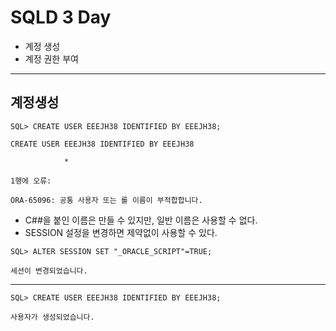 # SQLD 3 Day

- 계정 생성
- 계정 권한 부여
---
## 계정생성
```
SQL> CREATE USER EEEJH38 IDENTIFIED BY EEEJH38;

CREATE USER EEEJH38 IDENTIFIED BY EEEJH38

            *

1행에 오류:

ORA-65096: 공통 사용자 또는 롤 이름이 부적합합니다.
```
- C##을 붙인 이름은 만들 수 있지만, 일반 이름은 사용할 수 없다.
- SESSION 설정을 변경하면 제약없이 사용할 수 있다.

```
SQL> ALTER SESSION SET "_ORACLE_SCRIPT"=TRUE;

세션이 변경되었습니다.
```

--- 

```
SQL> CREATE USER EEEJH38 IDENTIFIED BY EEEJH38;

사용자가 생성되었습니다.
```